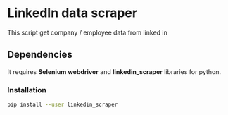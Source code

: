 # LinkedIn data scraper

This script get company / employee data from linked in

## Dependencies 
It requires <b>Selenium webdriver</b> and <b>linkedin_scraper</b> libraries for python.

###  Installation
```bash
pip install --user linkedin_scraper
```

